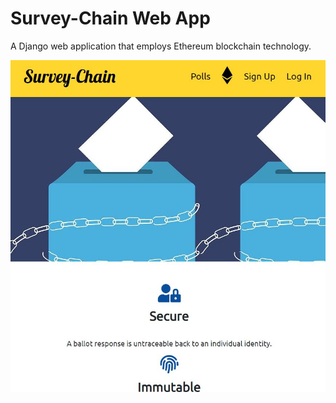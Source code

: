 # Survey-Chain Web App
A Django web application that employs Ethereum blockchain technology.

![HomepagePic](HomepagePic.JPG)